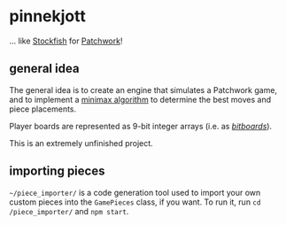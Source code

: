 # pinnekjott
... like [Stockfish](https://en.wikipedia.org/wiki/Stockfish_(chess)) for
[Patchwork](https://boardgamegeek.com/boardgame/163412/patchwork)!

## general idea

The general idea is to create an engine that simulates a Patchwork game, and to implement a 
[minimax algorithm](https://en.wikipedia.org/wiki/Minimax) to determine the best moves and piece placements.

Player boards are represented as 9-bit integer arrays (i.e. as [*bitboards*](https://en.wikipedia.org/wiki/Bitboard)).

This is an extremely unfinished project.

## importing pieces

`~/piece_importer/` is a code generation tool used to import your own custom pieces into the `GamePieces` class, if 
you want. To run it, run `cd /piece_importer/` and `npm start`.